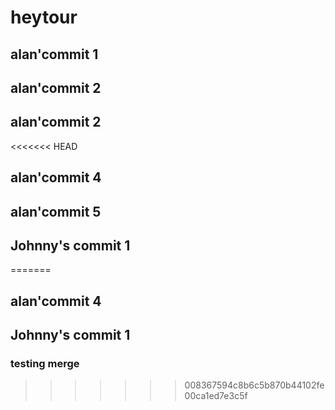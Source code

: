 # heytour

## alan'commit 1

## alan'commit 2

## alan'commit 2
<<<<<<< HEAD
## alan'commit 4
## alan'commit 5

## Johnny's commit 1
=======

## alan'commit 4

## Johnny's commit 1

### testing merge
>>>>>>> 008367594c8b6c5b870b44102fe00ca1ed7e3c5f
